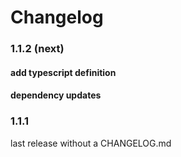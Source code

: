 Changelog
=========

### 1.1.2 (next)

#### add typescript definition

#### dependency updates
  
### 1.1.1

last release without a CHANGELOG.md 
